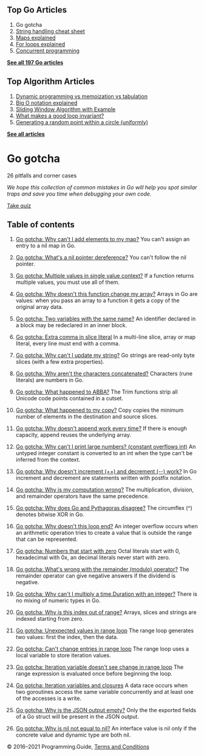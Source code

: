 



## Top Go Articles

1.  Go gotcha
2.  [String handling cheat sheet](string-functions-reference-cheat-sheet.html)
3.  [Maps explained](maps-explained.html)
4.  [For loops explained](for-loop.html)
5.  [Concurrent programming](go-concurrency-tutorial.html)

[**See all 197 Go articles**](index.html)



## Top Algorithm Articles

1.  [Dynamic programming vs memoization vs tabulation](../dynamic-programming-vs-memoization-vs-tabulation.html)
2.  [Big O notation explained](../big-o-notation-explained.html)
3.  [Sliding Window Algorithm with Example](../sliding-window-example.html)
4.  [What makes a good loop invariant?](../what-makes-a-good-loop-invariant.html)
5.  [Generating a random point within a circle (uniformly)](../random-point-within-circle.html)

[**See all articles**](../index.html)

# Go gotcha

26 pitfalls and corner cases

_We hope this collection of common mistakes in Go will help you spot similar traps and save you time when debugging your own code._

<a href="gotcha-assignment-entry-nil-map.html" class="button">Take quiz</a>

## Table of contents

1.  [Go gotcha: Why can't I add elements to my map?](gotcha-assignment-entry-nil-map.html)
    You can't assign an entry to a nil map in Go.

2.  [Go gotcha: What's a nil pointer dereference?](gotcha-nil-pointer-dereference.html)
    You can't follow the nil pointer.

3.  [Go gotcha: Multiple values in single value context?](gotcha-multiple-value-sinlge-value-context.html)
    If a function returns multiple values, you must use all of them.

4.  [Go gotcha: Why doesn't this function change my array?](gotcha-function-doesnt-change-array.html)
    Arrays in Go are values: when you pass an array to a function it gets a copy of the original array data.

5.  [Go gotcha: Two variables with the same name?](gotcha-shadowing-variables.html)
    An identifier declared in a block may be redeclared in an inner block.

6.  [Go gotcha: Extra comma in slice literal](gotcha-missing-comma-slice-array-map-literal.html)
    In a multi-line slice, array or map literal, every line must end with a comma.

7.  [Go gotcha: Why can't I update my string?](gotcha-strings-are-immutable.html)
    Go strings are read-only byte slices (with a few extra properties).

8.  [Go gotcha: Why aren't the characters concatenated?](gotcha-concatenate-rune-string.html)
    Characters (rune literals) are numbers in Go.

9.  [Go gotcha: What happened to ABBA?](gotcha-trim-string.html)
    The Trim functions strip all Unicode code points contained in a cutset.

10. [Go gotcha: What happened to my copy?](gotcha-copy-missing.html)
    Copy copies the minimum number of elements in the destination and source slices.

11. [Go gotcha: Why doesn't append work every time?](gotcha-append.html)
    If there is enough capacity, append reuses the underlying array.

12. [Go gotcha: Why can't I print large numbers? (constant overflows int)](gotcha-constant-overflows-int.html)
    An untyped integer constant is converted to an int when the type can't be inferred from the context.

13. [Go gotcha: Why doesn't increment (++) and decrement (--) work?](gotcha-increment-decrement-statement.html)
    In Go increment and decrement are statements written with postfix notation.

14. [Go gotcha: Why is my computation wrong?](gotcha-operator-precedence.html)
    The multiplication, division, and remainder operators have the same precedence.

15. [Go gotcha: Why does Go and Pythagoras disagree?](gotcha-bitwise-operators.html)
    The circumflex (^) denotes bitwise XOR in Go.

16. [Go gotcha: Why doesn't this loop end?](gotcha-integer-overflow-wrap-around.html)
    An integer overflow occurs when an arithmetic operation tries to create a value that is outside the range that can be represented.

17. [Go gotcha: Numbers that start with zero](gotcha-octal-decimal-hexadecimal-literal.html)
    Octal literals start with 0, hexadecimal with 0x, an decimal literals never start with zero.

18. [Go gotcha: What's wrong with the remainder (modulo) operator?](gotcha-remainder-modulo-operator.html)
    The remainder operator can give negative answers if the dividend is negative.

19. [Go gotcha: Why can't I multiply a time.Duration with an integer?](gotcha-multiply-duration-integer.html)
    There is no mixing of numeric types in Go.

20. [Go gotcha: Why is this index out of range?](gotcha-index-out-of-range.html)
    Arrays, slices and strings are indexed starting from zero.

21. [Go gotcha: Unexpected values in range loop](gotcha-unexpected-values-range.html)
    The range loop generates two values: first the index, then the data.

22. [Go gotcha: Can't change entries in range loop](gotcha-change-value-range.html)
    The range loop uses a local variable to store iteration values.

23. [Go gotcha: Iteration variable doesn't see change in range loop](gotcha-range-copy-array.html)
    The range expression is evaluated once before beginning the loop.

24. [Go gotcha: Iteration variables and closures](gotcha-data-race-closure.html)
    A data race occurs when two goroutines access the same variable concurrently and at least one of the accesses is a write.

25. [Go gotcha: Why is the JSON output empty?](gotcha-json-marshal-empty.html)
    Only the the exported fields of a Go struct will be present in the JSON output.

26. [Go gotcha: Why is nil not equal to nil?](gotcha-why-nil-error-not-equal-nil.html)
    An interface value is nil only if the concrete value and dynamic type are both nil.

© 2016–2021 Programming.Guide, [Terms and Conditions](../terms-and-conditions.html)
